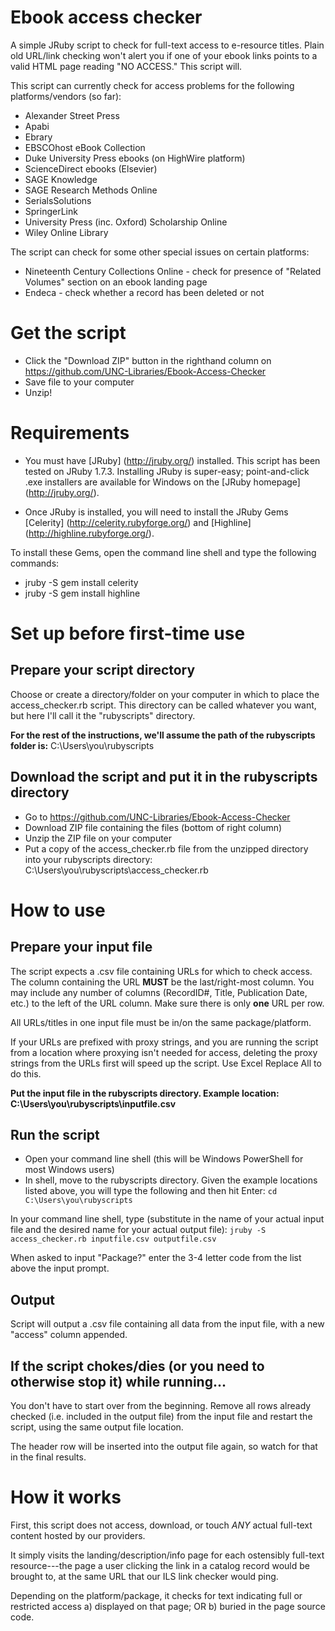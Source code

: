 # Ebook access checker
A simple JRuby script to check for full-text access to e-resource titles. Plain old URL/link checking won't alert you if one of your ebook links points to a valid HTML page reading "NO ACCESS." This script will.

This script can currently check for access problems for the following platforms/vendors (so far): 
- Alexander Street Press 
- Apabi
- Ebrary
- EBSCOhost eBook Collection
- Duke University Press ebooks (on HighWire platform)
- ScienceDirect ebooks (Elsevier)
- SAGE Knowledge
- SAGE Research Methods Online 
- SerialsSolutions
- SpringerLink 
- University Press (inc. Oxford) Scholarship Online
- Wiley Online Library

The script can check for some other special issues on certain platforms:
- Nineteenth Century Collections Online - check for presence of "Related Volumes" section on an ebook landing page
- Endeca - check whether a record has been deleted or not

# Get the script
- Click the "Download ZIP" button in the righthand column on https://github.com/UNC-Libraries/Ebook-Access-Checker
- Save file to your computer
- Unzip! 

# Requirements
- You must have [JRuby] (http://jruby.org/) installed. This script has been tested on JRuby 1.7.3. Installing JRuby is super-easy; point-and-click .exe installers are available for Windows on the [JRuby homepage] (http://jruby.org/).

- Once JRuby is installed, you will need to install the JRuby Gems [Celerity] (http://celerity.rubyforge.org/) and [Highline] (http://highline.rubyforge.org/).

To install these Gems, open the command line shell and type the following commands: 
- jruby -S gem install celerity
- jruby -S gem install highline

# Set up before first-time use
## Prepare your script directory
Choose or create a directory/folder on your computer in which to place the access_checker.rb script. This directory can be called whatever you want, but here I'll call it the "rubyscripts" directory. 

**For the rest of the instructions, we'll assume the path of the rubyscripts folder is:** C:\Users\you\rubyscripts

## Download the script and put it in the rubyscripts directory
* Go to https://github.com/UNC-Libraries/Ebook-Access-Checker
* Download ZIP file containing the files (bottom of right column)
* Unzip the ZIP file on your computer
* Put a copy of the access_checker.rb file from the unzipped directory into your rubyscripts directory: C:\Users\you\rubyscripts\access_checker.rb

# How to use
## Prepare your input file
The script expects a .csv file containing URLs for which to check access. The column containing the URL **MUST** be the last/right-most column. You may include any number of columns (RecordID#, Title, Publication Date, etc.) to the left of the URL column. 
Make sure there is only **one** URL per row.

All URLs/titles in one input file must be in/on the same package/platform. 

If your URLs are prefixed with proxy strings, and you are running the script from a location where proxying isn't needed for access, deleting the proxy strings from the URLs first will speed up the script. Use Excel Replace All to do this. 

**Put the input file in the rubyscripts directory. Example location: C:\Users\you\rubyscripts\inputfile.csv**

## Run the script
* Open your command line shell (this will be Windows PowerShell for most Windows users)
* In shell, move to the rubyscripts directory. Given the example locations listed above, you will type the following and then hit Enter: 
```cd C:\Users\you\rubyscripts```

In your command line shell, type (substitute in the name of your actual input file and the desired name for your actual output file): 
```jruby -S access_checker.rb inputfile.csv outputfile.csv```

When asked to input "Package?" enter the 3-4 letter code from the list above the input prompt.

## Output
Script will output a .csv file containing all data from the input file, with a new "access" column appended.

## If the script chokes/dies (or you need to otherwise stop it) while running...
You don't have to start over from the beginning. Remove all rows already checked (i.e. included in the output file) from the input file and restart the script, using the same output file location. 

The header row will be inserted into the output file again, so watch for that in the final results. 

# How it works
First, this script does not access, download, or touch *ANY* actual full-text content hosted by our providers. 

It simply visits the landing/description/info page for each ostensibly full-text resource---the page a user clicking the link in a catalog record would be brought to, at the same URL that our ILS link checker would ping. 

Depending on the platform/package, it checks for text indicating full or restricted access a) displayed on that page; OR b) buried in the page source code.
